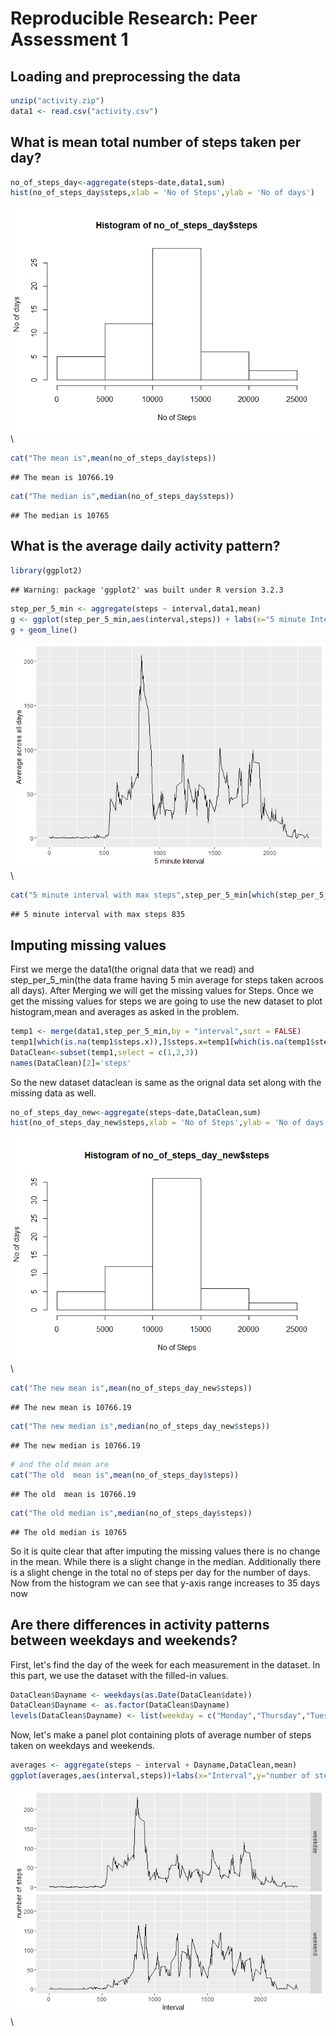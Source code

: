 # Reproducible Research: Peer Assessment 1


## Loading and preprocessing the data

```r
unzip("activity.zip")
data1 <- read.csv("activity.csv")
```


## What is mean total number of steps taken per day?

```r
no_of_steps_day<-aggregate(steps~date,data1,sum)
hist(no_of_steps_day$steps,xlab = 'No of Steps',ylab = 'No of days')
```

![](PA1_template_files/figure-html/unnamed-chunk-2-1.png)\

```r
cat("The mean is",mean(no_of_steps_day$steps))
```

```
## The mean is 10766.19
```

```r
cat("The median is",median(no_of_steps_day$steps))
```

```
## The median is 10765
```


## What is the average daily activity pattern?

```r
library(ggplot2)
```

```
## Warning: package 'ggplot2' was built under R version 3.2.3
```

```r
step_per_5_min <- aggregate(steps ~ interval,data1,mean)
g <- ggplot(step_per_5_min,aes(interval,steps)) + labs(x="5 minute Interval",y="Average across all days")
g + geom_line()
```

![](PA1_template_files/figure-html/unnamed-chunk-3-1.png)\

```r
cat("5 minute interval with max steps",step_per_5_min[which(step_per_5_min$steps==max(step_per_5_min$steps)),]$interval)
```

```
## 5 minute interval with max steps 835
```


## Imputing missing values
First we merge the data1(the orignal data that we read) and step_per_5_min(the data frame having 5 min average for steps taken acroos all days). After Merging we will get the missing values for Steps.
Once we get the missing values for steps we are going to use the new dataset to plot histogram,mean and averages as asked in the problem.

```r
temp1 <- merge(data1,step_per_5_min,by = "interval",sort = FALSE)
temp1[which(is.na(temp1$steps.x)),]$steps.x=temp1[which(is.na(temp1$steps.x)),]$steps.y
DataClean<-subset(temp1,select = c(1,2,3))
names(DataClean)[2]='steps'
```
So the new dataset dataclean is same as the orignal data set along with the missing data as well.


```r
no_of_steps_day_new<-aggregate(steps~date,DataClean,sum)
hist(no_of_steps_day_new$steps,xlab = 'No of Steps',ylab = 'No of days')
```

![](PA1_template_files/figure-html/unnamed-chunk-5-1.png)\

```r
cat("The new mean is",mean(no_of_steps_day_new$steps))
```

```
## The new mean is 10766.19
```

```r
cat("The new median is",median(no_of_steps_day_new$steps))
```

```
## The new median is 10766.19
```

```r
# and the old mean are
cat("The old  mean is",mean(no_of_steps_day$steps))
```

```
## The old  mean is 10766.19
```

```r
cat("The old median is",median(no_of_steps_day$steps))
```

```
## The old median is 10765
```
So it is quite clear that after imputing the missing values there is no change in the mean. While there is a slight change in the median. Additionally there is a slight chenge in the total no of steps per day for the number of days. Now from the histogram we can see that y-axis range increases to 35 days now

## Are there differences in activity patterns between weekdays and weekends?

First, let's find the day of the week for each measurement in the dataset. In this part, we use the dataset with the filled-in values.


```r
DataClean$Dayname <- weekdays(as.Date(DataClean$date))
DataClean$Dayname <- as.factor(DataClean$Dayname)
levels(DataClean$Dayname) <- list(weekday = c("Monday","Thursday","Tuesday","Wednesday","Friday"), weekend = c("Saturday","Sunday"))
```
Now, let's make a panel plot containing plots of average number of steps taken on weekdays and weekends.


```r
averages <- aggregate(steps ~ interval + Dayname,DataClean,mean)
ggplot(averages,aes(interval,steps))+labs(x="Interval",y="number of steps") + facet_grid(Dayname~.) + geom_line()
```

![](PA1_template_files/figure-html/unnamed-chunk-7-1.png)\
